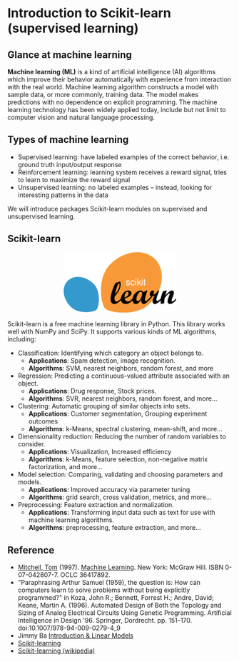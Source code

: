 # Introduction to Scikit-learn (supervised learning)

## Glance at machine learning

__Machine learning (ML)__ is a kind of artificial intelligence (AI) algorithms which improve their behavior automatically with experience from interaction with the real world. Machine learning algorithm constructs a model with sample data, or more commonly, training data. The model makes predictions with no dependence on explicit programming. The machine learning technology has been widely applied today, include but not limit to computer vision and natural language processing.

## Types of machine learning
- Supervised learning: have labeled examples of the correct behavior, i.e. ground truth input/output response
- Reinforcement learning: learning system receives a reward signal, tries to learn to maximize the reward signal
- Unsupervised learning: no labeled examples – instead, looking for interesting patterns in the data

We will introduce packages Scikit-learn modules on supervised and unsupervised learning.

## Scikit-learn
<div align="center">
  <img src="./logo.png" alt="figure 1: logo" width=50% height=50%/>
</div>


Scikit-learn is a free machine learning library in Python. This library works well with NumPy and SciPy. It supports various kinds of ML algorithms, including:
- Classification: Identifying which category an object belongs to.
  - __Applications__: Spam detection, image recognition.
  - __Algorithms__: SVM, nearest neighbors, random forest, and more
- Regression: Predicting a continuous-valued attribute associated with an object.
  - __Applications__: Drug response, Stock prices.
  - __Algorithms__: SVR, nearest neighbors, random forest, and more...
- Clustering: Automatic grouping of similar objects into sets.
  - __Applications__: Customer segmentation, Grouping experiment outcomes
  - __Algorithms__: k-Means, spectral clustering, mean-shift, and more...
- Dimensionality reduction: Reducing the number of random variables to consider.
  - __Applications__: Visualization, Increased efficiency
  - __Algorithms__: k-Means, feature selection, non-negative matrix factorization, and more...
- Model selection: Comparing, validating and choosing parameters and models.
  - __Applications__: Improved accuracy via parameter tuning
  - __Algorithms__: grid search, cross validation, metrics, and more...
- Preprocessing: Feature extraction and normalization.
  - __Applications__: Transforming input data such as text for use with machine learning algorithms.
  - __Algorithms__: preprocessing, feature extraction, and more...

## Reference
- [Mitchell, Tom](https://en.wikipedia.org/wiki/Tom_M._Mitchell) (1997). [Machine Learning](http://www.cs.cmu.edu/~tom/mlbook.html). New York: McGraw Hill. ISBN 0-07-042807-7. OCLC 36417892.
- "Paraphrasing Arthur Samuel (1959), the question is: How can computers learn to solve problems without being explicitly programmed?" in Koza, John R.; Bennett, Forrest H.; Andre, David; Keane, Martin A. (1996). Automated Design of Both the Topology and Sizing of Analog Electrical Circuits Using Genetic Programming. Artificial Intelligence in Design '96. Springer, Dordrecht. pp. 151–170. doi:10.1007/978-94-009-0279-4_9
- Jimmy Ba [Introduction & Linear Models](https://csc413-2020.github.io/assets/slides/lec01.pdf)
- [Scikit-learning](https://scikit-learn.org/stable/)
- [Scikit-learning (wikipedia)](https://en.wikipedia.org/wiki/Scikit-learn)
